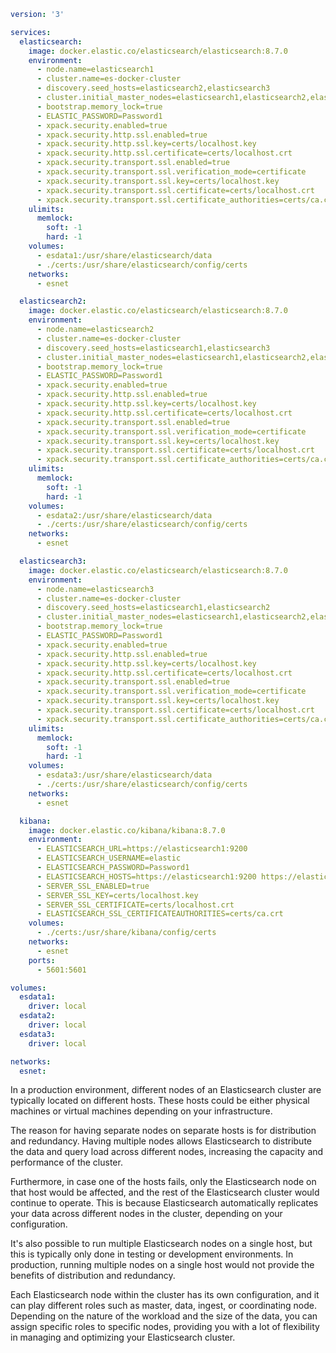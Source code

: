 ```yaml
version: '3'

services:
  elasticsearch:
    image: docker.elastic.co/elasticsearch/elasticsearch:8.7.0
    environment:
      - node.name=elasticsearch1
      - cluster.name=es-docker-cluster
      - discovery.seed_hosts=elasticsearch2,elasticsearch3
      - cluster.initial_master_nodes=elasticsearch1,elasticsearch2,elasticsearch3
      - bootstrap.memory_lock=true
      - ELASTIC_PASSWORD=Password1
      - xpack.security.enabled=true
      - xpack.security.http.ssl.enabled=true
      - xpack.security.http.ssl.key=certs/localhost.key
      - xpack.security.http.ssl.certificate=certs/localhost.crt
      - xpack.security.transport.ssl.enabled=true
      - xpack.security.transport.ssl.verification_mode=certificate
      - xpack.security.transport.ssl.key=certs/localhost.key
      - xpack.security.transport.ssl.certificate=certs/localhost.crt
      - xpack.security.transport.ssl.certificate_authorities=certs/ca.crt
    ulimits:
      memlock:
        soft: -1
        hard: -1
    volumes:
      - esdata1:/usr/share/elasticsearch/data
      - ./certs:/usr/share/elasticsearch/config/certs
    networks:
      - esnet

  elasticsearch2:
    image: docker.elastic.co/elasticsearch/elasticsearch:8.7.0
    environment:
      - node.name=elasticsearch2
      - cluster.name=es-docker-cluster
      - discovery.seed_hosts=elasticsearch1,elasticsearch3
      - cluster.initial_master_nodes=elasticsearch1,elasticsearch2,elasticsearch3
      - bootstrap.memory_lock=true
      - ELASTIC_PASSWORD=Password1
      - xpack.security.enabled=true
      - xpack.security.http.ssl.enabled=true
      - xpack.security.http.ssl.key=certs/localhost.key
      - xpack.security.http.ssl.certificate=certs/localhost.crt
      - xpack.security.transport.ssl.enabled=true
      - xpack.security.transport.ssl.verification_mode=certificate
      - xpack.security.transport.ssl.key=certs/localhost.key
      - xpack.security.transport.ssl.certificate=certs/localhost.crt
      - xpack.security.transport.ssl.certificate_authorities=certs/ca.crt
    ulimits:
      memlock:
        soft: -1
        hard: -1
    volumes:
      - esdata2:/usr/share/elasticsearch/data
      - ./certs:/usr/share/elasticsearch/config/certs
    networks:
      - esnet

  elasticsearch3:
    image: docker.elastic.co/elasticsearch/elasticsearch:8.7.0
    environment:
      - node.name=elasticsearch3
      - cluster.name=es-docker-cluster
      - discovery.seed_hosts=elasticsearch1,elasticsearch2
      - cluster.initial_master_nodes=elasticsearch1,elasticsearch2,elasticsearch3
      - bootstrap.memory_lock=true
      - ELASTIC_PASSWORD=Password1
      - xpack.security.enabled=true
      - xpack.security.http.ssl.enabled=true
      - xpack.security.http.ssl.key=certs/localhost.key
      - xpack.security.http.ssl.certificate=certs/localhost.crt
      - xpack.security.transport.ssl.enabled=true
      - xpack.security.transport.ssl.verification_mode=certificate
      - xpack.security.transport.ssl.key=certs/localhost.key
      - xpack.security.transport.ssl.certificate=certs/localhost.crt
      - xpack.security.transport.ssl.certificate_authorities=certs/ca.crt
    ulimits:
      memlock:
        soft: -1
        hard: -1
    volumes:
      - esdata3:/usr/share/elasticsearch/data
      - ./certs:/usr/share/elasticsearch/config/certs
    networks:
      - esnet

  kibana:
    image: docker.elastic.co/kibana/kibana:8.7.0
    environment:
      - ELASTICSEARCH_URL=https://elasticsearch1:9200
      - ELASTICSEARCH_USERNAME=elastic
      - ELASTICSEARCH_PASSWORD=Password1
      - ELASTICSEARCH_HOSTS=https://elasticsearch1:9200 https://elasticsearch2:9200 https://elasticsearch3:9200
      - SERVER_SSL_ENABLED=true
      - SERVER_SSL_KEY=certs/localhost.key
      - SERVER_SSL_CERTIFICATE=certs/localhost.crt
      - ELASTICSEARCH_SSL_CERTIFICATEAUTHORITIES=certs/ca.crt
    volumes:
      - ./certs:/usr/share/kibana/config/certs
    networks:
      - esnet
    ports:
      - 5601:5601

volumes:
  esdata1:
    driver: local
  esdata2:
    driver: local
  esdata3:
    driver: local

networks:
  esnet:

```
In a production environment, different nodes of an Elasticsearch cluster are typically located on different hosts. These hosts could be either physical machines or virtual machines depending on your infrastructure. 

The reason for having separate nodes on separate hosts is for distribution and redundancy. Having multiple nodes allows Elasticsearch to distribute the data and query load across different nodes, increasing the capacity and performance of the cluster. 

Furthermore, in case one of the hosts fails, only the Elasticsearch node on that host would be affected, and the rest of the Elasticsearch cluster would continue to operate. This is because Elasticsearch automatically replicates your data across different nodes in the cluster, depending on your configuration. 

It's also possible to run multiple Elasticsearch nodes on a single host, but this is typically only done in testing or development environments. In production, running multiple nodes on a single host would not provide the benefits of distribution and redundancy.

Each Elasticsearch node within the cluster has its own configuration, and it can play different roles such as master, data, ingest, or coordinating node. Depending on the nature of the workload and the size of the data, you can assign specific roles to specific nodes, providing you with a lot of flexibility in managing and optimizing your Elasticsearch cluster.
